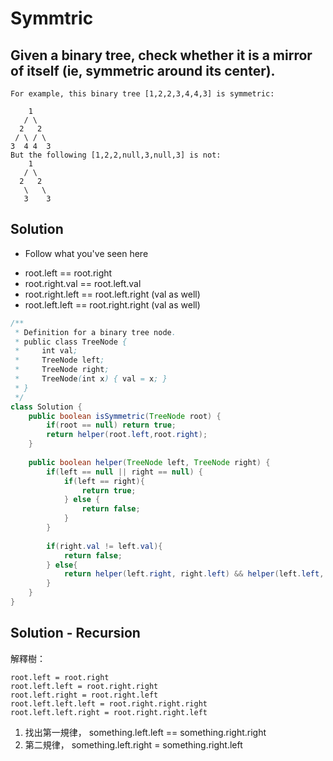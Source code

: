 # Symmtric

## Given a binary tree, check whether it is a mirror of itself (ie, symmetric around its center).

```
For example, this binary tree [1,2,2,3,4,4,3] is symmetric:

    1
   / \
  2   2
 / \ / \
3  4 4  3
But the following [1,2,2,null,3,null,3] is not:
    1
   / \
  2   2
   \   \
   3    3
```

## Solution
- Follow what you've seen here
* root.left == root.right
* root.right.val == root.left.val
* root.right.left == root.left.right (val as well)
* root.left.left == root.right.right (val as well)

```java
/**
 * Definition for a binary tree node.
 * public class TreeNode {
 *     int val;
 *     TreeNode left;
 *     TreeNode right;
 *     TreeNode(int x) { val = x; }
 * }
 */
class Solution {
    public boolean isSymmetric(TreeNode root) {
        if(root == null) return true;
        return helper(root.left,root.right);
    }
    
    public boolean helper(TreeNode left, TreeNode right) {
        if(left == null || right == null) {
            if(left == right){
                return true;
            } else {
                return false;
            }
        }
            
        if(right.val != left.val){
            return false;
        } else{
            return helper(left.right, right.left) && helper(left.left, right.right);
        }
    }
}

```

## Solution - Recursion
解釋樹：
```
root.left = root.right
root.left.left = root.right.right
root.left.right = root.right.left
root.left.left.left = root.right.right.right
root.left.left.right = root.right.right.left
```

1. 找出第一規律， something.left.left == something.right.right
2. 第二規律， something.left.right = something.right.left